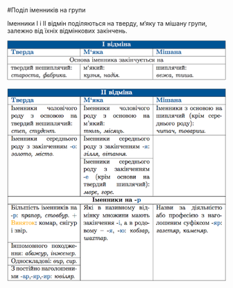 #Поділ іменників на групи

Iменники I i II вiдмiн подiляються на тверду, м‘яку та мiшану групи, залежно вiд їхнiх вiдмiнкових закiнчень.


<div class="center">
<img src="../pics/5/10.png" width="700px" class="center"/>
</div>
<br>

<div class="center">
<img src="../pics/5/11.png" width="700px" class="center"/>
</div>
<br>